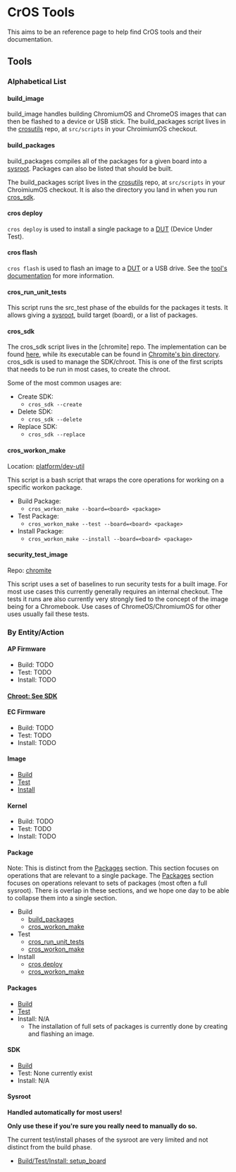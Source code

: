 # CrOS Tools

This aims to be an reference page to help find CrOS tools and their documentation.

## Tools

### Alphabetical List

#### build_image

build_image handles building ChromiumOS and ChromeOS images that can then be flashed to a device or USB stick.
The build_packages script lives in the [crosutils] repo, at `src/scripts` in your ChroimiumOS checkout.

#### build_packages

build_packages compiles all of the packages for a given board into a [sysroot][build-glossary].
Packages can also be listed that should be built.

The build_packages script lives in the [crosutils] repo, at `src/scripts` in your ChroimiumOS checkout.
It is also the directory you land in when you run [cros_sdk](#cros_sdk).

#### cros deploy

`cros deploy` is used to install a single package to a [DUT][glossary-acronyms] (Device Under Test).

#### cros flash

`cros flash` is used to flash an image to a [DUT][glossary-acronyms] or a USB drive.
See the [tool's documentation](cros_flash.md) for more information.

#### cros_run_unit_tests

This script runs the src_test phase of the ebuilds for the packages it tests.
It allows giving a [sysroot][build-glossary], build target (board), or a list of packages.

#### cros_sdk

The cros_sdk script lives in the [chromite] repo.
The implementation can be found [here](cros_sdk_src), while its executable can be found in [Chromite's bin directory](chromite_bin).
cros_sdk is used to manage the SDK/chroot.
This is one of the first scripts that needs to be run in most cases, to create the chroot.

Some of the most common usages are:
* Create SDK:
    * `cros_sdk --create`
* Delete SDK:
    * `cros_sdk --delete`
* Replace SDK:
    * `cros_sdk --replace`


#### cros_workon_make

Location: [platform/dev-util][cros-workon-make-src]

This script is a bash script that wraps the core operations for working on a specific workon package.

* Build Package:
    * `cros_workon_make --board=<board> <package>`
* Test Package:
    * `cros_workon_make --test --board=<board> <package>`
* Install Package:
    * `cros_workon_make --install --board=<board> <package>`

#### security_test_image

Repo: [chromite][chromite_bin]

This script uses a set of baselines to run security tests for a built image.
For most use cases this currently generally requires an internal checkout.
The tests it runs are also currently very strongly tied to the concept of the image being for a Chromebook.
Use cases of ChromeOS/ChromiumOS for other uses usually fail these tests.

### By Entity/Action

#### AP Firmware

* Build: TODO
* Test: TODO
* Install: TODO

#### [Chroot: See SDK](#sdk)

#### EC Firmware

* Build: TODO
* Test: TODO
* Install: TODO

#### Image

* [Build](#build_image)
* [Test](#security_test_image)
* [Install](#cros-flash)

#### Kernel

* Build: TODO
* Test: TODO
* Install: TODO

#### Package

Note: This is distinct from the [Packages](#Packages) section.
This section focuses on operations that are relevant to a single package.
The [Packages](#Packages) section focuses on operations relevant to sets of packages (most often a full sysroot).
There is overlap in these sections, and we hope one day to be able to collapse them into a single section.

* Build
    * [build_packages](#build_packages)
    * [cros_workon_make](#cros_workon_make)
* Test
    * [cros_run_unit_tests](#cros_run_unit_tests)
    * [cros_workon_make](#cros_workon_make)
* Install
    * [cros deploy](#cros-deploy)
    * [cros_workon_make](#cros_workon_make)

#### Packages

* [Build](#build_packages)
* [Test](#cros_run_unit_tests)
* Install: N/A
    * The installation of full sets of packages is currently done by creating and flashing an image.

#### SDK

* [Build](#cros_sdk)
* Test: None currently exist
* Install: N/A

#### Sysroot
**Handled automatically for most users!**

**Only use these if you're sure you really need to manually do so.**

The current test/install phases of the sysroot are very limited and not distinct from the build phase.

 * [Build/Test/Install: setup_board](#setup_board)


[chromite_bin]: https://chromium.googlesource.com/chromiumos/chromite/+/HEAD/bin/
[cros_sdk_src]: https://chromium.googlesource.com/chromiumos/chromite/+/HEAD/scripts/cros_sdk.py
[crosutils]: https://chromium.googlesource.com/chromiumos/platform/crosutils/
[cros-workon-make-src]: https://chromium.googlesource.com/chromiumos/platform/dev-util/+/HEAD/host/cros_workon_make
[build-glossary]: glossary.md#cros-build
[glossary-acronyms]: glossary.md#acronyms

